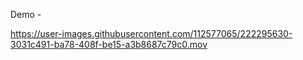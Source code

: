 Demo - 


https://user-images.githubusercontent.com/112577065/222295630-3031c491-ba78-408f-be15-a3b8687c79c0.mov


